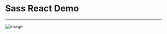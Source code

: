 # Sass React Demo
***
![image](https://user-images.githubusercontent.com/19554935/48522001-f162bc00-e844-11e8-92d2-5fa368efe958.png)
